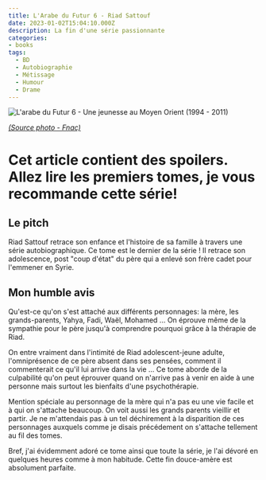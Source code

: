 ```yaml
---
title: L'Arabe du Futur 6 - Riad Sattouf
date: 2023-01-02T15:04:10.000Z
description: La fin d'une série passionnante
categories:
- books
tags:
  - BD
  - Autobiographie
  - Métissage
  - Humour
  - Drame
---
```


![L'arabe du Futur 6 - Une jeunesse au Moyen Orient (1994 - 2011)](https://static.fnac-static.com/multimedia/Images/FR/NR/20/8f/dd/14520096/1540-1/tsp20221210063239/L-Arabe-du-futur-Volume-6.jpg)

_[(Source photo - Fnac)](https://livre.fnac.com/a17154890/L-Arabe-Du-Futur-Tome-6-L-Arabe-du-futur-Volume-6-Riad-Sattouf#omnsearchpos=1)_
# Cet article contient des spoilers. Allez lire les premiers tomes, je vous recommande cette série!
## Le pitch

Riad Sattouf retrace son enfance et l'histoire de sa famille à travers une série autobiographique. Ce tome est le dernier de la série ! Il retrace son adolescence, post "coup d'état" du père qui a enlevé son frère cadet pour l'emmener en Syrie.

## Mon humble avis

Qu'est-ce qu'on s'est attaché aux différents personnages: la mère, les grands-parents, Yahya, Fadi, Waël, Mohamed ... On éprouve même de la sympathie pour le père jusqu'à comprendre pourquoi grâce à la thérapie de Riad.

On entre vraiment dans l'intimité de Riad adolescent-jeune adulte, l'omniprésence de ce père absent dans ses pensées, comment il commenterait ce qu'il lui arrive dans la vie ... Ce tome aborde de la culpabilité qu'on peut éprouver quand on n'arrive pas à venir en aide à une personne mais surtout les bienfaits d'une psychothérapie.

Mention spéciale au personnage de la mère qui n'a pas eu une vie facile et à qui on s'attache beaucoup. On voit aussi les grands parents vieillir et partir. Je ne m'attendais pas à un tel déchirement à la disparition de ces personnages auxquels comme je disais précédement on s'attache tellement au fil des tomes.

Bref, j'ai évidemment adoré ce tome ainsi que toute la série, je l'ai dévoré en quelques heures comme à mon habitude. Cette fin douce-amère est absolument parfaite.
